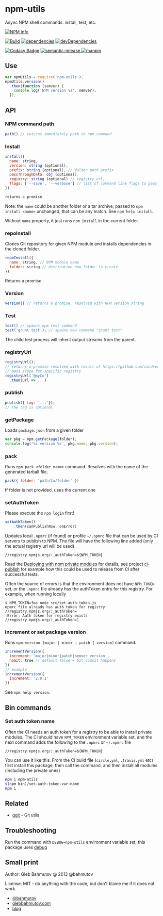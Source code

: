 # npm-utils

Async NPM shell commands: install, test, etc.

[![NPM info][nodei.co]][npm-url]

[![Build][npm-utils-ci-image]][npm-utils-ci-url]
[![dependencies][dependencies-image]][dependencies-url]
[![devDependencies][devDependencies-image]][devDependencies-url]

[![Codacy Badge][codacy-image]][codacy-url]
[![semantic-release][semantic-image] ][semantic-url]
[![manpm](https://img.shields.io/badge/manpm-%E2%9C%93-3399ff.svg)](https://github.com/bahmutov/manpm)

## Use

```js
var npmUtils = require('npm-utils');
npmUtils.version()
  .then(function (semver) {
    console.log('NPM version %s', semver);
  });
```

## API

### NPM command path

```js
path() // returns immediately path to npm command
```

### Install

```js
install({
  name: string,
  version: string (optional),
  prefix: string (optional), // folder path prefix
  passThroughData: obj (optional),
  registry: string (optional) // registry url,
  flags: ['--save', '--verbose'] // list of command line flags to pass to NPM
})

returns a promise
```

Note: the `name` could be another folder or a tar archive; passed
to `npm install <name>` unchanged, that can be any match.
See `npm help install`.

Without `name` property, it just runs `npm install` in the current folder.

### repoInstall

Clones Git repository for given NPM module and installs dependencies in the
cloned folder.

```js
repoInstall({
  name: string, // NPM module name
  folder: string // destination new folder to create
})
```

Returns a promise

### Version

```js
version() // returns a promise, resolved with NPM version string
```

### Test

```js
test() // spawns npm test command
test('grunt test'); // spawns new command "grunt test"
```

The child test process will inherit output streams from the parent.

### registryUrl

```js
registryUrl();
// returns a promise resolved with result of https://github.com/sindresorhus/registry-url
// pass scope for specific registry
registryUrl('@myCo')
  .then(url => ...)
```

### publish

```js
publish({ tag: '...'});
// the tag is optional
```

### getPackage

Loads `package.json` from a given folder

```js
var pkg = npm.getPackage(folder);
console.log('%s version %s', pkg.name, pkg.version);
```

### pack

Runs `npm pack <folder name>` command. Resolves with the name of the generated tarball file.

```js
pack({ folder: 'path/to/folder' })
```

If folder is not provided, uses the current one

### setAuthToken

Please execute the `npm login` first!

```js
setAuthToken()
    .then(canPublishNow, onError)
```

Updates local `.npmrc` (if found) or profile `~/.npmrc` file that can be used by CI
servers to publish to NPM.
The file will have the following line added (only the actual registry url will be used)

    //registry.npmjs.org/:_authToken=${NPM_TOKEN}

Read the [Deploying with npm private modules][deploying post] for details, see
project [ci-publish](https://github.com/bahmutov/ci-publish) for example how this could be
used to release from CI after successful tests.

[deploying post]: http://blog.npmjs.org/post/118393368555/deploying-with-npm-private-modules

Often the source of errors is that the environment does not have `NPM_TOKEN` set,
or the `.npmrc` file already has the authToken entry for this registry. For example,
when running locally

    $ NPM_TOKEN=foo node src/set-auth-token.js
    npmrc file already has auth token for registry
    //registry.npmjs.org/:_authToken=
    [Error: Auth token for registry exists //registry.npmjs.org/:_authToken=]

### increment or set package version

Runs `npm version [major | minor | patch | version]` command.

```js
incrementVersion({
  increment: 'major|minor|patch|semver version',
  noGit: true // default false = Git commit happens
})
// example
incrementVersion({
  increment: '2.0.1'
})
```

See `npm help version`.

## Bin commands

### Set auth token name

Often the CI needs an auth token for a registry to be able to install private
modules. The CI should have `NPM_TOKEN` environment variable set, and the
next command adds the following to the `.npmrc` or `~/.npmrc` file

```
//registry.npmjs.org/:_authToken=${NPM_TOKEN}
```

You can use it like this. From the CI build file (`circle.yml`, `.travis.yml`
etc) first install this package, then call the command, and then install
all modules (including the private ones)

```sh
npm i npm-utils
$(npm bin)/set-auth-token-var-name
npm i
```

## Related

* [ggit](https://github.com/bahmutov/ggit) - Git utils

## Troubleshooting

Run the command with `DEBUG=npm-utils` environment variable set, this package
uses [debug](https://www.npmjs.com/package/debug)

## Small print

Author: Gleb Bahmutov @ 2013 @bahmutov

License: MIT - do anything with the code, but don't blame me if it does not work.

* [@bahmutov](https://twitter.com/bahmutov)
* [glebbahmutov.com](http://glebbahmutov.com)
* [blog](http://glebbahmutov.com/blog)

[nodei.co]: https://nodei.co/npm/npm-utils.svg?downloads=true
[npm-url]: https://npmjs.org/package/npm-utils
[npm-utils-ci-image]: https://secure.travis-ci.org/bahmutov/npm-utils.svg?branch=master
[npm-utils-ci-url]: http://travis-ci.org/#!/bahmutov/npm-utils
[dependencies-image]: https://david-dm.org/bahmutov/npm-utils.svg
[dependencies-url]: https://david-dm.org/bahmutov/npm-utils
[devDependencies-image]: https://david-dm.org/bahmutov/npm-utils/dev-status.svg
[devDependencies-url]: https://david-dm.org/bahmutov/npm-utils#info=devDependencies
[codacy-image]: https://api.codacy.com/project/badge/grade/80f4a9c1aad545fa8aeb090d66a3a7d2
[codacy-url]: https://www.codacy.com/app/glebbahmutov_2600/npm-utils
[semantic-image]: https://img.shields.io/badge/%20%20%F0%9F%93%A6%F0%9F%9A%80-semantic--release-e10079.svg
[semantic-url]: https://github.com/semantic-release/semantic-release

